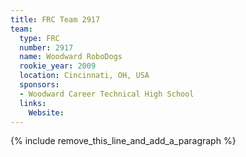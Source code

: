 ```yaml
---
title: FRC Team 2917
team:
  type: FRC
  number: 2917
  name: Woodward RoboDogs
  rookie_year: 2009
  location: Cincinnati, OH, USA
  sponsors:
  - Woodward Career Technical High School
  links:
    Website:
---
```


{% include remove_this_line_and_add_a_paragraph %}